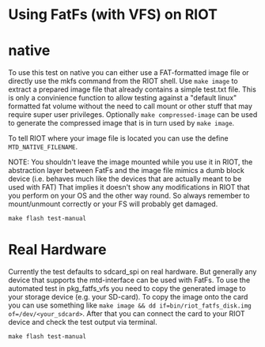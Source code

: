 Using FatFs (with VFS) on RIOT
=======================================

# native

To use this test on native you can either use a FAT-formatted image file or
directly use the mkfs command from the RIOT shell. Use `make image` to extract
a prepared image file that already contains a simple test.txt file. This is
only a convinience function to allow testing against a "default linux"
formatted fat volume without the need to call mount or other stuff that may
require super user privileges. Optionally `make compressed-image` can be used
to generate the compressed image that is in turn used by `make image`.

To tell RIOT where your image file is located you can use the define
`MTD_NATIVE_FILENAME`.

NOTE: You shouldn't leave the image mounted while you use it in RIOT, the
abstraction layer between FatFs and the image file mimics a dumb block device
(i.e. behaves much like the devices that are actually meant to be used with
FAT) That implies it doesn't show any modifications in RIOT that you perform on
your OS and the other way round. So always remember to mount/unmount correctly
or your FS will probably get damaged.

    make flash test-manual

# Real Hardware

Currently the test defaults to sdcard_spi on real hardware. But generally any
device that supports the mtd-interface can be used with FatFs. To use the
automated test in pkg_fatfs_vfs you need to copy the generated image to your
storage device (e.g. your SD-card). To copy the image onto the card you can use
something like `make image && dd if=bin/riot_fatfs_disk.img
of=/dev/<your_sdcard>`. After that you can connect the card to your RIOT device
and check the test output via terminal.

    make flash test-manual
